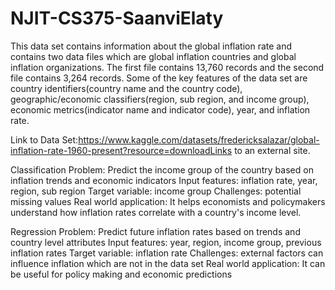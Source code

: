# NJIT-CS375-SaanviElaty
This data set contains information about the global inflation rate and contains two data files which are global inflation countries and global inflation organizations.  The first file contains  13,760 records and the second file contains 3,264 records.  Some of the key features of the data set are country identifiers(country name and the country code), geographic/economic classifiers(region, sub region, and income group), economic metrics(indicator name and indicator code), year, and inflation rate.

Link to Data Set:https://www.kaggle.com/datasets/fredericksalazar/global-inflation-rate-1960-present?resource=downloadLinks to an external site.

Classification Problem: Predict the income group of the country based on inflation trends and economic indicators 
Input features: inflation rate, year, region, sub region 
Target variable: income group 
Challenges: potential missing values
Real world application: It helps economists and policymakers understand how inflation rates correlate with a country's income level.

Regression Problem: Predict future inflation rates based on trends and country level attributes 
Input features: year, region, income group, previous inflation rates 
Target variable: inflation rate 
Challenges: external factors can influence inflation which are not in the data set
Real world application: It can be useful for policy making and economic predictions 
